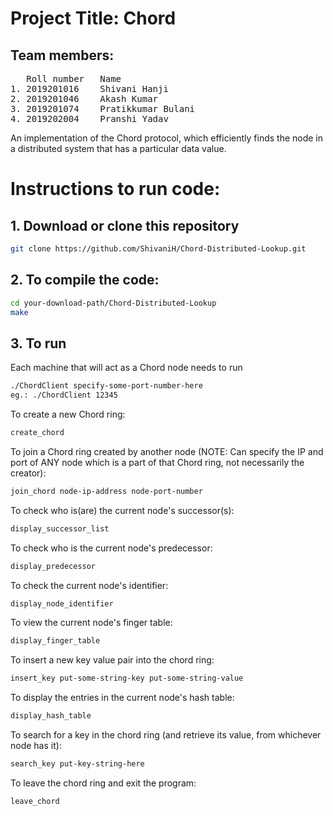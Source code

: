 # Project Title: Chord 


## Team members:

<pre>
   Roll number   Name
1. 2019201016    Shivani Hanji
2. 2019201046    Akash Kumar
3. 2019201074    Pratikkumar Bulani
4. 2019202004    Pranshi Yadav
</pre>

An implementation of the Chord protocol, which efficiently finds the node in a distributed system that has a particular data value.


# Instructions to run code:
## 1. Download or clone this repository
```bash
git clone https://github.com/ShivaniH/Chord-Distributed-Lookup.git
```
      
## 2. To compile the code: 
```bash
cd your-download-path/Chord-Distributed-Lookup
make 
```

## 3. To run
Each machine that will act as a Chord node needs to run
```bash
./ChordClient specify-some-port-number-here
eg.: ./ChordClient 12345
```
      
To create a new Chord ring:
```bash
create_chord
```

To join a Chord ring created by another node (NOTE: Can specify the IP and port of ANY node which is a part of that Chord ring, not necessarily the creator):
```bash
join_chord node-ip-address node-port-number
```

To check who is(are) the current node's successor(s):
```bash
display_successor_list
```

To check who is the current node's predecessor:
```bash
display_predecessor
```

To check the current node's identifier:
```bash
display_node_identifier
```

To view the current node's finger table:
```bash
display_finger_table
```

To insert a new key value pair into the chord ring:
```bash
insert_key put-some-string-key put-some-string-value
```

To display the entries in the current node's hash table:
```bash
display_hash_table
```

To search for a key in the chord ring (and retrieve its value, from whichever node has it):
```bash
search_key put-key-string-here
```
To leave the chord ring and exit the program:
```bash
leave_chord
```
